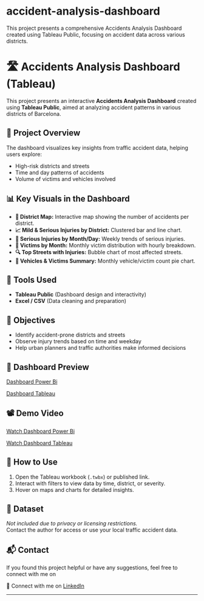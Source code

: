 # accident-analysis-dashboard
This project presents a comprehensive Accidents Analysis Dashboard created using Tableau Public, focusing on accident data across various districts.

# 🛣️ Accidents Analysis Dashboard (Tableau)

This project presents an interactive **Accidents Analysis Dashboard** created using **Tableau Public**, aimed at analyzing accident patterns in various districts of Barcelona.

## 📌 Project Overview

The dashboard visualizes key insights from traffic accident data, helping users explore:
- High-risk districts and streets
- Time and day patterns of accidents
- Volume of victims and vehicles involved

## 📊 Key Visuals in the Dashboard

- **📍 District Map:** Interactive map showing the number of accidents per district.
- **📈 Mild & Serious Injuries by District:** Clustered bar and line chart.
- **🎯 Serious Injuries by Month/Day:** Weekly trends of serious injuries.
- **🔁 Victims by Month:** Monthly victim distribution with hourly breakdown.
- **🔍 Top Streets with Injuries:** Bubble chart of most affected streets.
- **🚗 Vehicles & Victims Summary:** Monthly vehicle/victim count pie chart.

## 🧰 Tools Used

- **Tableau Public** (Dashboard design and interactivity)
- **Excel / CSV** (Data cleaning and preparation)

## 🎯 Objectives

- Identify accident-prone districts and streets
- Observe injury trends based on time and weekday
- Help urban planners and traffic authorities make informed decisions

## 📸 Dashboard Preview

[Dashboard Power Bi](https://github.com/user-attachments/assets/c5433b8a-b1f1-4e85-9fd6-8b566444d948)

[Dashboard Tableau](https://github.com/user-attachments/assets/db6e71a5-ad45-4711-a37f-994c92c51053)


## 📽️ Demo Video

[Watch Dashboard Power Bi](https://drive.google.com/file/d/1ECvAB4uSLNUJtGlISgaq0nhwWwkTMA7b/view?usp=drive_link) 

[Watch Dashboard Tableau](https://drive.google.com/file/d/1hEQ3n5WblXBy1_EGX3guBaTjH2vdYo9T/view?usp=drive_link)

## 🚀 How to Use
1. Open the Tableau workbook (`.twbx`) or published link.
2. Interact with filters to view data by time, district, or severity.
3. Hover on maps and charts for detailed insights.

## 📎 Dataset

*Not included due to privacy or licensing restrictions.*  
Contact the author for access or use your local traffic accident data.

## 📬 Contact

If you found this project helpful or have any suggestions, feel free to connect with me on

🔗 Connect with me on [LinkedIn](https://www.linkedin.com/in/vaishnavi-patil-60a328312)

---
